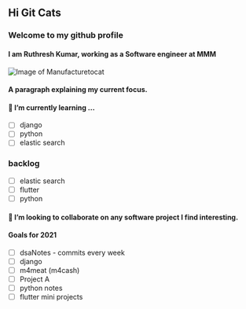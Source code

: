 ## Hi Git Cats
### Welcome to my github profile

#### I am Ruthresh Kumar, working as a Software engineer at MMM
![Image of Manufacturetocat](https://octodex.github.com/images/manufacturetocat.png)

#### A paragraph explaining my current focus.


#### 🌱 I’m currently learning ...
  - [ ] django
  - [ ] python
  - [ ] elastic search

### backlog
  - [ ] elastic search
  - [ ] flutter
  - [ ] python

#### 👯 I’m looking to collaborate on any software project I find interesting.

#### Goals for 2021
- [ ] dsaNotes - commits every week
- [ ] django
- [ ] m4meat (m4cash)
- [ ] Project A
- [ ] python notes
- [ ] flutter mini projects

<!--
**ruthresh1/ruthresh1** is a ✨ _special_ ✨ repository because its `README.md` (this file) appears on your GitHub profile.

Here are some ideas to get you started:

- 🔭 I’m currently working on ...
- 🌱 I’m currently learning ...
- 👯 I’m looking to collaborate on ...
- 🤔 I’m looking for help with ...
- 💬 Ask me about ...
- 📫 How to reach me: ...
- 😄 Pronouns: ...
- ⚡ Fun fact: ...

Collapsable list
<details>
</details>
-->
